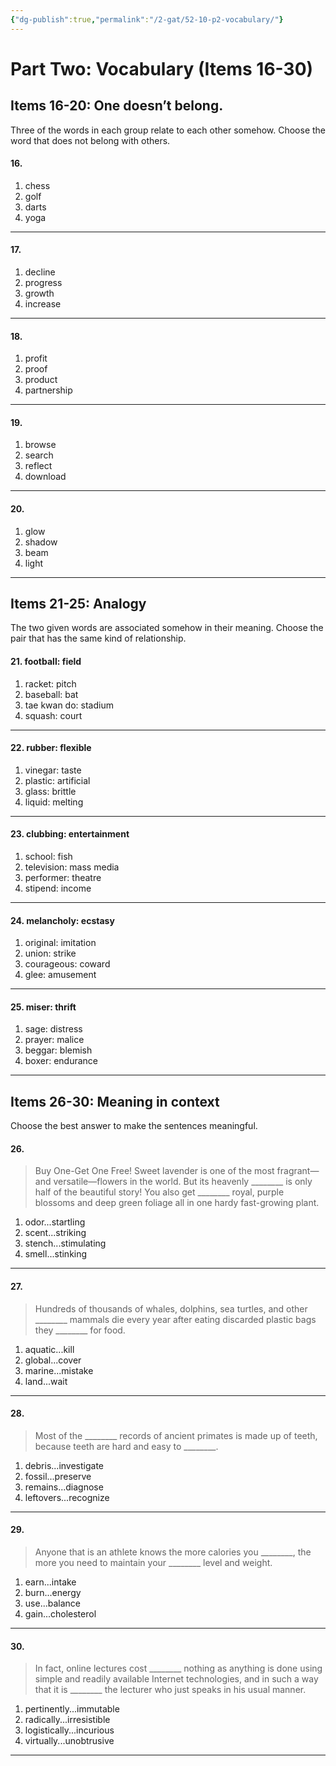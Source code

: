 ```yaml
---
{"dg-publish":true,"permalink":"/2-gat/52-10-p2-vocabulary/"}
---
```


# Part Two: Vocabulary (Items 16-30)
## Items 16-20: One doesn’t belong.  
Three of the words in each group relate to each other somehow. Choose the word that does not belong with others.

#### 16.
1. chess  
2. golf  
3. darts  
4. yoga  

---

#### 17.
1. decline  
2. progress  
3. growth  
4. increase  

---

#### 18.
1. profit  
2. proof  
3. product  
4. partnership  

---

#### 19.
1. browse  
2. search  
3. reflect  
4. download  

---

#### 20.
1. glow  
2. shadow  
3. beam  
4. light  

---

## Items 21-25: Analogy  
The two given words are associated somehow in their meaning. Choose the pair that has the same kind of relationship.

#### 21. football: field  
1. racket: pitch  
2. baseball: bat  
3. tae kwan do: stadium  
4. squash: court  

---

#### 22. rubber: flexible  
1. vinegar: taste  
2. plastic: artificial  
3. glass: brittle  
4. liquid: melting  

---

#### 23. clubbing: entertainment  
1. school: fish  
2. television: mass media  
3. performer: theatre  
4. stipend: income  

---

#### 24. melancholy: ecstasy  
1. original: imitation  
2. union: strike  
3. courageous: coward  
4. glee: amusement  

---

#### 25. miser: thrift  
1. sage: distress  
2. prayer: malice  
3. beggar: blemish  
4. boxer: endurance  

---

## Items 26-30: Meaning in context  
Choose the best answer to make the sentences meaningful.

#### 26.  
> Buy One-Get One Free! Sweet lavender is one of the most fragrant—and versatile—flowers in the world. But its heavenly \_\_\_\_\_\_\_\_ is only half of the beautiful story! You also get \_\_\_\_\_\_\_\_ royal, purple blossoms and deep green foliage all in one hardy fast-growing plant.

1. odor...startling  
2. scent...striking  
3. stench...stimulating  
4. smell...stinking  

---

#### 27.  
> Hundreds of thousands of whales, dolphins, sea turtles, and other \_\_\_\_\_\_\_\_ mammals die every year after eating discarded plastic bags they \_\_\_\_\_\_\_\_ for food.

1. aquatic...kill  
2. global...cover  
3. marine...mistake  
4. land...wait  

---

#### 28.  
> Most of the \_\_\_\_\_\_\_\_ records of ancient primates is made up of teeth, because teeth are hard and easy to \_\_\_\_\_\_\_\_.

1. debris...investigate  
2. fossil...preserve  
3. remains...diagnose  
4. leftovers...recognize  

---

#### 29.  
> Anyone that is an athlete knows the more calories you \_\_\_\_\_\_\_\_, the more you need to maintain your \_\_\_\_\_\_\_\_ level and weight.

1. earn...intake  
2. burn...energy  
3. use...balance  
4. gain...cholesterol  

---

#### 30.  
> In fact, online lectures cost \_\_\_\_\_\_\_\_ nothing as anything is done using simple and readily available Internet technologies, and in such a way that it is \_\_\_\_\_\_\_\_ the lecturer who just speaks in his usual manner.

1. pertinently...immutable  
2. radically...irresistible  
3. logistically...incurious  
4. virtually...unobtrusive  

---
